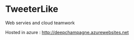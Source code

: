 # TweeterLike
Web servies and cloud teamwork

Hosted in azure : http://deepchampagne.azurewebsites.net
